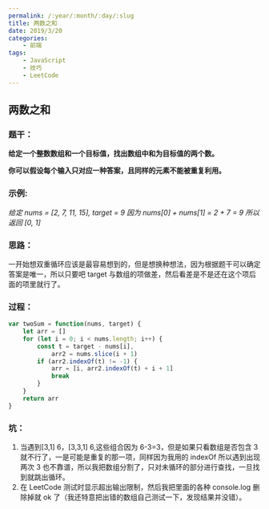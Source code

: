 ```yaml
---
permalink: /:year/:month/:day/:slug
title: 两数之和
date: 2019/3/20
categories:
    - 前端
tags:
    - JavaScript
    - 技巧
    - LeetCode
---
```


## 两数之和

### 题干：

**给定一个整数数组和一个目标值，找出数组中和为目标值的两个数。**

**你可以假设每个输入只对应一种答案，且同样的元素不能被重复利用。**

### 示例:

_给定 nums = [2, 7, 11, 15], target = 9
因为 nums[0] + nums[1] = 2 + 7 = 9
所以返回 [0, 1]_

### 思路：

一开始想双重循环应该是最容易想到的，但是想换种想法，因为根据题干可以确定答案是唯一，所以只要吧 target 与数组的项做差，然后看差是不是还在这个项后面的项里就行了。

### 过程：

```js
var twoSum = function(nums, target) {
	let arr = []
	for (let i = 0; i < nums.length; i++) {
		const t = target - nums[i],
			arr2 = nums.slice(i + 1)
		if (arr2.indexOf(t) != -1) {
			arr = [i, arr2.indexOf(t) + i + 1]
			break
		}
	}
	return arr
}
```

### 坑：

1. 当遇到[3,1] 6，[3,3,1] 6,这些组合因为 6-3=3，但是如果只看数组是否包含 3 就不行了，一是可能是重复的那一项，同样因为我用的 indexOf 所以遇到出现两次 3 也不靠谱，所以我把数组分割了，只对未循环的部分进行查找，一旦找到就跳出循环。
2. 在 LeetCode 测试时显示超出输出限制，然后我把里面的各种 console.log 删除掉就 ok 了（我还特意把出错的数组自己测试一下，发现结果并没错）。
